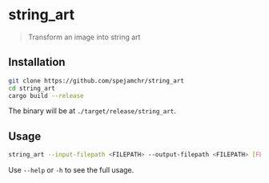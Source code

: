 # string_art

> Transform an image into string art

## Installation

```bash
git clone https://github.com/spejamchr/string_art
cd string_art
cargo build --release
```

The binary will be at `./target/release/string_art`.

## Usage

```bash
string_art --input-filepath <FILEPATH> --output-filepath <FILEPATH> [FLAGS] [OPTIONS]
```

Use `--help` or `-h` to see the full usage.

